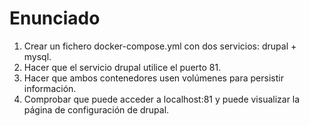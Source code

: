 # Enunciado #
1. Crear un fichero docker-compose.yml con dos servicios: drupal + mysql.
2. Hacer que el servicio drupal utilice el puerto 81.
3. Hacer que ambos contenedores usen volúmenes para persistir información.
4. Comprobar que puede acceder a localhost:81 y puede visualizar la página de configuración de drupal.

